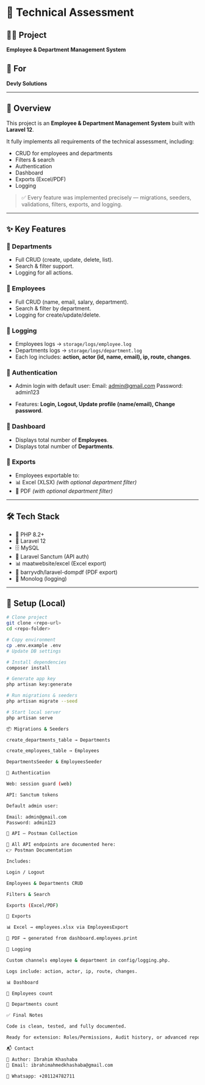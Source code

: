 # 📘 Technical Assessment

## 👨‍💻 Project
**Employee & Department Management System**

## 🏢 For
**Devly Solutions**

---

## 🧭 Overview
This project is an **Employee & Department Management System** built with **Laravel 12**.

It fully implements all requirements of the technical assessment, including:
- CRUD for employees and departments
- Filters & search
- Authentication
- Dashboard
- Exports (Excel/PDF)
- Logging

> ✅ Every feature was implemented precisely — migrations, seeders, validations, filters, exports, and logging.

---

## ✨ Key Features

### 🔹 Departments
- Full CRUD (create, update, delete, list).
- Search & filter support.
- Logging for all actions.

### 🔹 Employees
- Full CRUD (name, email, salary, department).
- Search & filter by department.
- Logging for create/update/delete.

### 🔹 Logging
- Employees logs → `storage/logs/employee.log`
- Departments logs → `storage/logs/department.log`
- Each log includes: **action, actor (id, name, email), ip, route, changes**.

### 🔹 Authentication
- Admin login with default user:
Email: admin@gmail.com
Password: admin123

- Features: **Login, Logout, Update profile (name/email), Change password**.

### 🔹 Dashboard
- Displays total number of **Employees**.
- Displays total number of **Departments**.

### 🔹 Exports
- Employees exportable to:
- 📊 Excel (XLSX) *(with optional department filter)*
- 📑 PDF *(with optional department filter)*

---

## 🛠 Tech Stack
- 🐘 PHP 8.2+
- 🚀 Laravel 12
- 🗄️ MySQL
- 🔑 Laravel Sanctum (API auth)
- 📊 maatwebsite/excel (Excel export)
- 📑 barryvdh/laravel-dompdf (PDF export)
- 📝 Monolog (logging)

---

## 🔧 Setup (Local)
```bash
# Clone project
git clone <repo-url>
cd <repo-folder>

# Copy environment
cp .env.example .env
# Update DB settings

# Install dependencies
composer install

# Generate app key
php artisan key:generate

# Run migrations & seeders
php artisan migrate --seed

# Start local server
php artisan serve

📦 Migrations & Seeders

create_departments_table → Departments

create_employees_table → Employees

DepartmentsSeeder & EmployeesSeeder

🔐 Authentication

Web: session guard (web)

API: Sanctum tokens

Default admin user:

Email: admin@gmail.com
Password: admin123

🔗 API — Postman Collection

📌 All API endpoints are documented here:
👉 Postman Documentation

Includes:

Login / Logout

Employees & Departments CRUD

Filters & Search

Exports (Excel/PDF)

🔁 Exports

📊 Excel → employees.xlsx via EmployeesExport

📑 PDF → generated from dashboard.employees.print

📝 Logging

Custom channels employee & department in config/logging.php.

Logs include: action, actor, ip, route, changes.

📊 Dashboard

👥 Employees count

🏢 Departments count

✅ Final Notes

Code is clean, tested, and fully documented.

Ready for extension: Roles/Permissions, Audit history, or advanced reports.

📬 Contact

👤 Author: Ibrahim Khashaba
📧 Email: ibrahimahmedkhashaba@gmail.com

📱 Whatsapp: +201124782711
